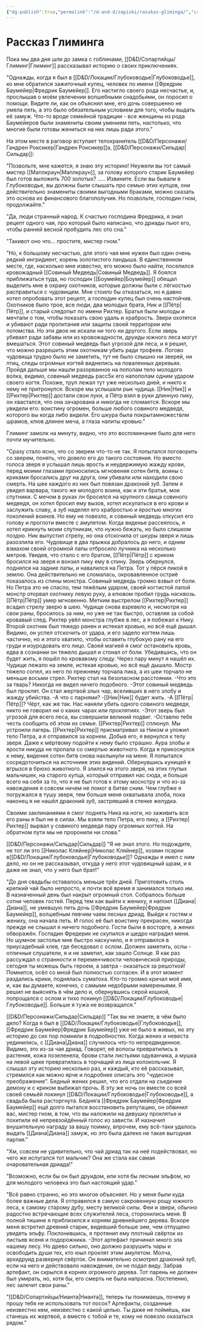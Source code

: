 ```yaml
---
{"dg-publish":true,"permalink":"/d-and-d/zapiski/rasskaz-gliminga/","created":"2024-02-19T19:15:28.515+03:00","updated":"2023-12-26T14:54:53.228+03:00"}
---
```



# Рассказ Глиминга


Пока мы два дня шли до замка с гоблинами, [[D&D/Сопартийцы/Глиминг\|Глиминг]] рассказывал историю о своих приключениях.

"Однажды, когда я был в [[D&D/Локации/Глубоководье\|Глубоководье]], ко мне обратился зажиточный купец, человек по имени [[Фредрик Баумейер\|Фредрик Баумейер]]. Его настигло своего рода несчастье, и, прослышав о моём увлечении волшебными снадобьями, он поросил о помощи. Видите ли, как он объяснил мне, его дочь совершенно не умела петь, а это было обязательным условием для того, чтобы выдать её замуж. Что-то вроде семейной традиции - все женщины из рода Баумейеров были знамениты своим умением петь, настолько, что многие были готовы жениться на них лишь ради этого."

На этом месте в раговор вступает телохранитель [[D&D/Персонажи/Гандрен Роксикер\|Гандрен Роксикер]]а, [[D&D/Персонажи/Сильдар\|Сильдар]]: 

"Позвольте, мне кажется, я знаю эту историю! Неужели вы тот самый мистер [[Маплкраун\|Маплкраун]], за голову которого старик Баумейер был готов выложить 700 золотых? 
..... 
Извините. Если вы бывали в Глубоководье, вы должны были слышать про семью этих купцов, они действительно знамениты своими выгодными браками, можно сказать это основа их финансового благополучия. Но позвольте, господин гном, продолжайте."

"Да, люди странный народ. К счастью господина Фредрика, я знал рецепт одного чая, про который было написано, что дриады пьют его, чтобы ранней весной пробудить лес ото сна."

"Такивот оно что... простите, мистер гном."

"Но, к большому несчастью, для этого чая мне нужен был один очень редкий ингридиент, корень золотистого ландыша. В единственном месте, где, насколько мне известно, его можно было найти, поселился кровожадный [[Совиный Медведь\|Совиный Медведь]]. Я боялся приближаться туда, но господин [[Боумейер\|Боумейер]] обещал выделить мне в охрану охотников, которые должны были с лёгкостью расправиться с чудовищем. Мне стоило бы отказаться, но я давно хотел опробовать этот рецепт, а господин купец был очень настойчив. Охотников было трое, все люди, два молодых брата, Ник и [[Пётр\|Пётр]], и старый следопыт по имени Рихтер. Братья были молоды и мечтали о том, чтобы показать свою удаль и храбрость. Звери охотятся и убивают ради пропитания или защиты своей территории или потомства. Но эти двое не искали ни того ни другого. Если зверь убивает ради забавы или из кровожадности, друиды южного леса могут вмешаться. Этот совиный медведь был угрозой для леса, и я решил, что можно разрешить этим охотникам убить ради трофеев.
Логово чудовища трудно было не заметить, тут не было слышно ни зверей, ни птиц, следы огромных когтей виднелись на поваленных деревьях. Пройдя дальше мы нашли разорванное на пополам тело молодого волка, видимо, совиный медведь расс5к его напополам одним ударом своего когтя. Похоже, труп лежал тут уже несколько дней, и никто к нему не притронулся. Вскоре мы услышали рык чудища. [[Ник\|Ник]] и [[Рихтер\|Рихтер]] достали свои луки, а Пётр взял в руки длинную пику, он хвастался, что она зачарована и никогда не сломается. Вскоре мы увидели его: воистину огромен, больше любого совиного медведя, которого вы когда либо видели. Его шкура была покрытамножествлм шрамов, клюв длинее меча, а глаза налиты кровью."

Глиминг замолк на минуту, видно, что это воспоминание было для него почти мучительно.

"Сразу стало ясно, что со зверем что-то не так. Я попытался поговорить со зверем, понять, что довело его до такого состояния. Но вместо голоса зверя я услышал лишь ярость и неудержимую жажду крови, перед моими глазами проносились мгновения сотен битв, воины с криками бросались друг на друга, они убивали или находили свою смерть. На шее каждого из них был повязан драконий зуб. Затем я увидел варвара, такого же молодого воина, как и эти братья, мои спутники. С мечом в руках лн бросился на крупного самца совиного медведя, он хотел бросил ему вызов, хотел искупаться в его крови и заслужить славу, а зуб наделял его храбростью и яростью многих поколений воинов. Но ему не повезло, и совиный медведь откусил его голову и проглоти вместе с амулетом. Когда виденье рассеялось, я хотел крикнуть моим спутникам, что нужно бежать, но было слишком поздно. Ник выпустил стрелу, но она отскочила от шкуры зверя и лишь разозлила его. Чудовище в два прыжка добралось до него, и одним взмахом своей огромной лапы отбросило лучника на несколько метров. Увидев, что стало с его братом, [[Пётр\|Пётр]] с криком бросился на зверя и вонзил пику ему в спину. Зверь обернулся, поднялся на задние лапы, и навалился на Петра. Тот у пёрся пикой в землю. Она действительно не сломалась, окровавленное остриё показалось из спины монстра. Совиный медведь громко взвыл от боли. Но Петра это не спасло, тем тяжёлым ударом, своей когтистой лапой монстр оторвал охотнику левую руку, а клювом пробил грудь насквозь. [[Пётр\|Пётр]] умер мгновенно. Метким выстрелом [[Рихтер\|Рихтер]] всадил стрелу зверю в шею. Чудище снова взревело и, несмотря на свои раны, бросилось за ним, но уже не так быстро, оставляя за собой кровавый след. Рихтер увёл монстра глубже в лес, а я побежал к Нику. Второй охотник был тяжедо ранен и истекал кровью, но всё ещё дышал. Видимо, он успел отскочить от удара, и его задело когтем лишь частично, но и этого хватило, чтобы оставить глубокую рану на его груди и изуродовать его лицо. Своей магией я смог остановить кровь, едва в сознании он тяжело дышал и стонал от боли. Убедившись, что он будет жить, я пошёл по кровавому следу. Через пару минут я нашёл их. Чудище лежало на земле, истекая кровью, но всё ещё дышало. Мостр тяжело сопел, из него по прежнему торчала пика, а из шеи торчало не меньше восьми стрел. Рихтер стал на безопасном расстоянии. 
-Что это за тварь? Никогда не видел ничего подобного.
-Этот совиный медведь был проклят. Он стал жертвой злых чар, вселивших в него злобу и жажду убийства.
-А что с парнями?
-[[Ник\|Ник]] будет жить.
-А [[Пётр\|Пётр]]? Чёрт, как же так. Нас наняли убить одного совиного медведя, никто не говорил ни о каких чарах или проклятиях.
-Этот зверь был угрозой для всего леса, вы совершили великий подвиг.
-Оставлю тебе честь сообщить об этом их семье.
[[Рихтер\|Рихтер]] сплюнул. Мы устроили лагерь. [[Рихтер\|Рихтер]] присматривал за Ником и уложил тело Петра, а я отправился за корнем. Добыв его, я вернулся к телу зверя. Даже к мёртвому подойти к нему было страшно. Аура злобы и ярости никуда не пропала со смертью животного. Когда я прикоснулся к нему, видения сотен битв снова нахлынули на меня. Я попытался сосредоточиться на источнике этих видений. Обернувшись куницей я вгрызся в брюхо животного. Я злился на этого зверя, на этих глупых мальчишек, на старого купца, который отправил нас сюда, и больше всего на себя за то, что я не был готов к этому моснстру и что из-за навождения я совсем ничем не помог в битве сним. Чем глубже я погружался в тушу зверя, тем больше меня охватывала злоба, пока наконец я не нашёл драконий зуб, застрявший в стенке желудка.

Своими заклинаниями я смог поднять Ника на ноги, но заживить все его раны я был не в силах. Мы взяли тело Петра, его пику, а [[Рихтер\|Рихтер]] вырвал у совиного медведя пару огромных когтей. На обратном пути мы не проронили ни слова."

[[D&D/Персонажи/Сильдар\|Сильдар]] 
"Я не знал этого. Но подождите, не тот ли это [[Николас Кляйнер\|Николас Кляйнер]], хозяин псарни в[[D&D/Локации/Глубоководье\|Глубоководье]]? Однажды я имел с ним дело, но он не рассказывал, откуда у него этот чудовищный шрам, и я даже не знал, что у него был брат!"

"До дня свадьбы оставалось меньше трёх дней. Приготовить столь крепкий чай было непросто, и почти всё время я занимался только им. В назначенный день был накрыт огромный стол. Собралось больше сотни человек гостей. Перед тем как выйти к жениху, я напоил [[Диана\|Диана]], не умевшую петь дочь [[Фредрик Баумейер\|Фредрик Баумейер]], волшебным певчим чаем лесных дриад. Выйдя к гостям и жениху, она начала петь. И голос её был воистину прекрасен, никогда прежде не слышал я ничего подобного. Гости были в восторге, а жених обворажён. Госпадин Фредерик не скупился и щедро наградил меня. Но шумное застолье мне быстро наскучило, и я отправился в приусадебный хлев, где беседовал с ослом. Должен заметить, ослы - отличные слушатели, я и не заметил, как зашло Солнце. Я как раз рассуждал о странности и переменчивости человнческой природы, сегодня ты можешь быть героем, а завтра - оказаться за решоткой! Помнится, осёл со мной был полностью согласен. И в этот момент раздались крики, поднялась суматоха. Кто-то громко кричал моё имя, и, как вы думаете, конечно, с самыми недобрыми намереньями. Я решил не выяснять в чём дело и, обернувшись серой кошкой, попрощался с ослом и тихо покинул [[D&D/Локации/Глубоководье\|Глубоководье]]. Больше я тужа не возвращался."

[[D&D/Персонажи/Сильдар\|Сильдар]]
"Так вы не знаете, в чём было дело? Когда я был в [[D&D/Локации/Глубоководье\|Глубоководье]], [[Фредрик Баумейер\|Фредрик Баумейер]] уже не было в живых, но эту историю до сих пор помнили в подробностях. Когда жених и невеста уединились, с [[Диана\|Диана]] случилось что-то непредвиденное. Видимо, это из-за чая дриад. Говорят, её волосы превратились в растения, кожа позеленела, брови стали листьями одуванчика, а мушка на левой щеке превратилась в торчащий из лица колокольчик. Я слышал эту историю несколько раз, и каждый, кто её рассказывал, стремился как можно ярче и подробнее описать это "чудесное преображение". Бедный жених решил, что его отдали на съедение демону и с криком выбижал прочь. В эту же ночь он вместе со всей своей семьёй покинул [[D&D/Локации/Глубоководье\|Глубоководье]], а свадьба была расторгнута. Бедняга [[Фредрик Баумейер\|Фредрик Баумейер]] ещё долго пытался восстановить репутацию, он обвинил вас, мистер гном, в том, что вы наложили на девушку проклятье и похитили её непревзойдённый голос из зависти. И назначил внушительную награду за вашу поимку, впрочем, ему всё-таки удалось выдать [[Диана\|Диана]] замуж, но это была далеко не такая выгодная партия."

"Хм, совсем не удивительно, что чай дриад так на неё подействовал, но чего же испугался тот мальчик? Она же стала как самая очаровательная дриада!"

"Возможно, если бы он был друидом, или хотя бы лесным эльфом, но для молодого человека это был настоящий удар."

"Всё равно странно, но это многое объясняет. Но у меня были куда более важные дела. Я отправился в самую сакровенную рощу южного леса, к самому старому дубу, месту великой силы. Феи и звери, обычно радостно встречающие всех служителей леса, сторонились меня. В полной тишине я приблизился к корням древнейшего дерева. Вскоре меня встретил древний старик, видевший больше зим, чем отпущено увидеть эльфу. Поклонившись, я протянил ему плотный свёрток из листьев ясеня и подорожника.
-Этот артефакт причинил много зла нашему лесу. Но древо сильно, оно должно разрушить чары и освободить души тех, кто юыл проклят этим амулетом.
Молча, архидруид развернул свёрток. Он внимательно осмотрел драконий зуб, если на него и действовало навождение, он не подал виду. Забрав артефакт, он скрылся в корнях огромного дерева. Тот парень не должен был умирать, но, хотя бы, его смерть не была напрасна. Постепенно, лес залечит свои раны."

"[[D&D/Сопартийцы/Нианта\|Нианта]], теперь ты понимаешь, почему я прошу тебя не использовать тот посох? Артефакты, созданные неизвестно кем, неизвестно с какой целью. Ты даже не поймёшь, как станешь их жертвой, а вместе с тобой и те, кому не повезло оказаться рядом."
